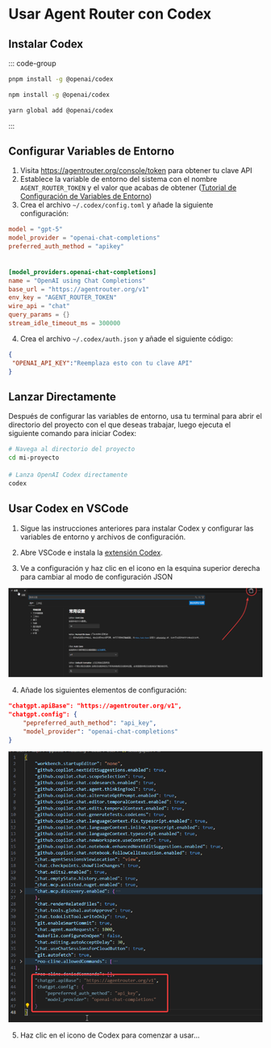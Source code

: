# Usar Agent Router con Codex

## Instalar Codex

::: code-group

```bash [pnpm]
pnpm install -g @openai/codex
```

```bash [npm]
npm install -g @openai/codex
```

```bash [yarn]
yarn global add @openai/codex
```

:::

## Configurar Variables de Entorno

1. Visita https://agentrouter.org/console/token para obtener tu clave API
2. Establece la variable de entorno del sistema con el nombre `AGENT_ROUTER_TOKEN` y el valor que acabas de obtener ([Tutorial de Configuración de Variables de Entorno](https://www.java.com/en/download/help/path.html))
3. Crea el archivo `~/.codex/config.toml` y añade la siguiente configuración:

```toml
model = "gpt-5"
model_provider = "openai-chat-completions"
preferred_auth_method = "apikey"


[model_providers.openai-chat-completions]
name = "OpenAI using Chat Completions"
base_url = "https://agentrouter.org/v1"
env_key = "AGENT_ROUTER_TOKEN"
wire_api = "chat"
query_params = {}
stream_idle_timeout_ms = 300000

```

4. Crea el archivo `~/.codex/auth.json` y añade el siguiente código:

```json
{
 "OPENAI_API_KEY":"Reemplaza esto con tu clave API"
}
```

## Lanzar Directamente

Después de configurar las variables de entorno, usa tu terminal para abrir el directorio del proyecto con el que deseas trabajar, luego ejecuta el siguiente comando para iniciar Codex:

```bash
# Navega al directorio del proyecto
cd mi-proyecto

# Lanza OpenAI Codex directamente
codex
```


## Usar Codex en VSCode


1. Sigue las instrucciones anteriores para instalar Codex y configurar las variables de entorno y archivos de configuración.

2. Abre VSCode e instala la [extensión Codex](https://marketplace.visualstudio.com/items?itemName=openai.chatgpt).

3. Ve a configuración y haz clic en el icono en la esquina superior derecha para cambiar al modo de configuración JSON

![](../img/codex-config.png)

4. Añade los siguientes elementos de configuración:


```json
"chatgpt.apiBase": "https://agentrouter.org/v1",
"chatgpt.config": {
    "pepreferred_auth_method": "api_key",
    "model_provider": "openai-chat-completions"
}
```

![](../img/codex-config2.png)


5. Haz clic en el icono de Codex para comenzar a usar...
